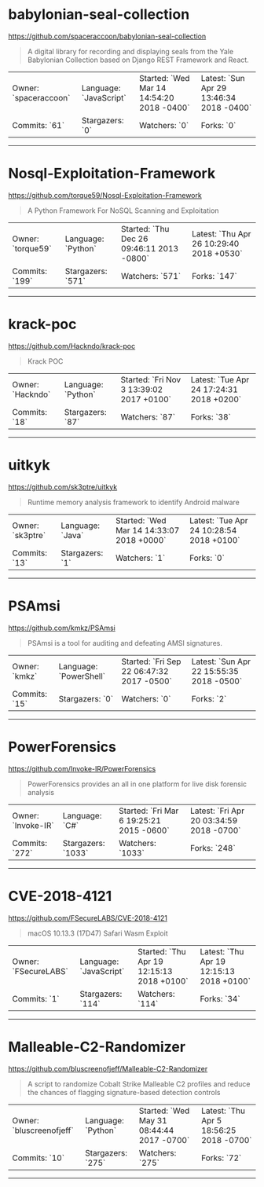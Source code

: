# babylonian-seal-collection

https://github.com/spaceraccoon/babylonian-seal-collection
<blockquote>
A digital library for recording and displaying seals from the Yale Babylonian Collection based on Django REST Framework and React.
</blockquote>

<table>
<tr><td>Owner: `spaceraccoon`</td>
    <td>Language: `JavaScript`</td>
    <td>Started: `Wed Mar 14 14:54:20 2018 -0400`</td>
    <td>Latest: `Sun Apr 29 13:46:34 2018 -0400`</td></tr>
<tr><td>Commits: `61`</td>
    <td>Stargazers: `0`</td>
    <td>Watchers: `0`</td>
    <td>Forks: `0`</td></tr>
</table>

---

# Nosql-Exploitation-Framework

https://github.com/torque59/Nosql-Exploitation-Framework
<blockquote>
A Python Framework For NoSQL Scanning and Exploitation 
</blockquote>

<table>
<tr><td>Owner: `torque59`</td>
    <td>Language: `Python`</td>
    <td>Started: `Thu Dec 26 09:46:11 2013 -0800`</td>
    <td>Latest: `Thu Apr 26 10:29:40 2018 +0530`</td></tr>
<tr><td>Commits: `199`</td>
    <td>Stargazers: `571`</td>
    <td>Watchers: `571`</td>
    <td>Forks: `147`</td></tr>
</table>

---

# krack-poc

https://github.com/Hackndo/krack-poc
<blockquote>
Krack POC
</blockquote>

<table>
<tr><td>Owner: `Hackndo`</td>
    <td>Language: `Python`</td>
    <td>Started: `Fri Nov 3 13:39:02 2017 +0100`</td>
    <td>Latest: `Tue Apr 24 17:24:31 2018 +0200`</td></tr>
<tr><td>Commits: `18`</td>
    <td>Stargazers: `87`</td>
    <td>Watchers: `87`</td>
    <td>Forks: `38`</td></tr>
</table>

---

# uitkyk

https://github.com/sk3ptre/uitkyk
<blockquote>
Runtime memory analysis framework to identify Android malware
</blockquote>

<table>
<tr><td>Owner: `sk3ptre`</td>
    <td>Language: `Java`</td>
    <td>Started: `Wed Mar 14 14:33:07 2018 +0000`</td>
    <td>Latest: `Tue Apr 24 10:28:54 2018 +0100`</td></tr>
<tr><td>Commits: `13`</td>
    <td>Stargazers: `1`</td>
    <td>Watchers: `1`</td>
    <td>Forks: `0`</td></tr>
</table>

---

# PSAmsi

https://github.com/kmkz/PSAmsi
<blockquote>
PSAmsi is a tool for auditing and defeating AMSI signatures.
</blockquote>

<table>
<tr><td>Owner: `kmkz`</td>
    <td>Language: `PowerShell`</td>
    <td>Started: `Fri Sep 22 06:47:32 2017 -0500`</td>
    <td>Latest: `Sun Apr 22 15:55:35 2018 -0500`</td></tr>
<tr><td>Commits: `15`</td>
    <td>Stargazers: `0`</td>
    <td>Watchers: `0`</td>
    <td>Forks: `2`</td></tr>
</table>

---

# PowerForensics

https://github.com/Invoke-IR/PowerForensics
<blockquote>
PowerForensics provides an all in one platform for live disk forensic analysis
</blockquote>

<table>
<tr><td>Owner: `Invoke-IR`</td>
    <td>Language: `C#`</td>
    <td>Started: `Fri Mar 6 19:25:21 2015 -0600`</td>
    <td>Latest: `Fri Apr 20 03:34:59 2018 -0700`</td></tr>
<tr><td>Commits: `272`</td>
    <td>Stargazers: `1033`</td>
    <td>Watchers: `1033`</td>
    <td>Forks: `248`</td></tr>
</table>

---

# CVE-2018-4121

https://github.com/FSecureLABS/CVE-2018-4121
<blockquote>
macOS 10.13.3 (17D47) Safari Wasm Exploit 
</blockquote>

<table>
<tr><td>Owner: `FSecureLABS`</td>
    <td>Language: `JavaScript`</td>
    <td>Started: `Thu Apr 19 12:15:13 2018 +0100`</td>
    <td>Latest: `Thu Apr 19 12:15:13 2018 +0100`</td></tr>
<tr><td>Commits: `1`</td>
    <td>Stargazers: `114`</td>
    <td>Watchers: `114`</td>
    <td>Forks: `34`</td></tr>
</table>

---

# Malleable-C2-Randomizer

https://github.com/bluscreenofjeff/Malleable-C2-Randomizer
<blockquote>
A script to randomize Cobalt Strike Malleable C2 profiles and reduce the chances of flagging signature-based detection controls
</blockquote>

<table>
<tr><td>Owner: `bluscreenofjeff`</td>
    <td>Language: `Python`</td>
    <td>Started: `Wed May 31 08:44:44 2017 -0700`</td>
    <td>Latest: `Thu Apr 5 18:56:25 2018 -0700`</td></tr>
<tr><td>Commits: `10`</td>
    <td>Stargazers: `275`</td>
    <td>Watchers: `275`</td>
    <td>Forks: `72`</td></tr>
</table>

---

